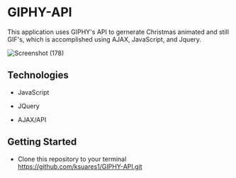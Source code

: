 # GIPHY-API


This application uses GIPHY's API to gernerate Christmas animated and still GIF's, which is accomplished using AJAX, JavaScript, and Jquery.

![Screenshot (178)](https://user-images.githubusercontent.com/44280043/81524643-ee546900-931f-11ea-82ce-a5ce15a83f98.png)




## Technologies
- JavaScript
- JQuery
 
- AJAX/API

## Getting Started
- Clone this repository to your terminal https://github.com/ksuares1/GIPHY-API.git
 
